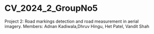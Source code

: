 # CV_2024_2_GroupNo5
Project 2:  Road markings detection and road measurement in aerial imagery. Members: Adnan Kadiwala,Dhruv Hingu, Het Patel, Vandit Shah

